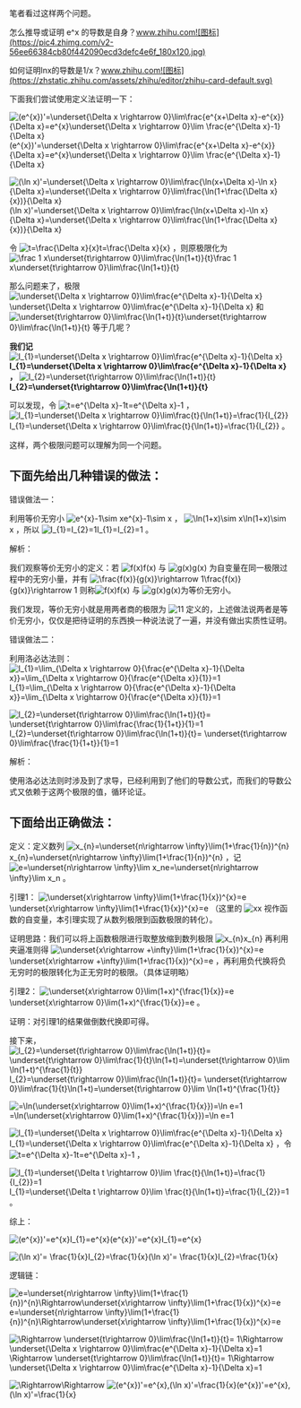 笔者看过这样两个问题。

怎么推导或证明 e^x 的导数是自身？www.zhihu.com![图标](https://pic4.zhimg.com/v2-56ee66384cb80f442090ecd3defc4e6f_180x120.jpg)

如何证明lnx的导数是1/x？www.zhihu.com![图标](https://zhstatic.zhihu.com/assets/zhihu/editor/zhihu-card-default.svg)

下面我们尝试使用定义法证明一下：

![(e^{x})'=\underset{\Delta x \rightarrow 0}\lim\frac{e^{x+\Delta x}-e^{x}}{\Delta x}=e^{x}\underset{\Delta x \rightarrow 0}\lim \frac{e^{\Delta x}-1}{\Delta x}](https://www.zhihu.com/equation?tex=(e%5E%7Bx%7D)%27%3D%5Cunderset%7B%5CDelta%20x%20%5Crightarrow%200%7D%5Clim%5Cfrac%7Be%5E%7Bx%2B%5CDelta%20x%7D-e%5E%7Bx%7D%7D%7B%5CDelta%20x%7D%3De%5E%7Bx%7D%5Cunderset%7B%5CDelta%20x%20%5Crightarrow%200%7D%5Clim%20%5Cfrac%7Be%5E%7B%5CDelta%20x%7D-1%7D%7B%5CDelta%20x%7D)(e^{x})'=\underset{\Delta x \rightarrow 0}\lim\frac{e^{x+\Delta x}-e^{x}}{\Delta x}=e^{x}\underset{\Delta x \rightarrow 0}\lim \frac{e^{\Delta x}-1}{\Delta x} 

![(\ln x)'=\underset{\Delta x \rightarrow 0}\lim\frac{\ln(x+\Delta x)-\ln x}{\Delta x}=\underset{\Delta x \rightarrow 0}\lim\frac{\ln(1+\frac{\Delta x}{x})}{\Delta x}](https://www.zhihu.com/equation?tex=(%5Cln%20x)%27%3D%5Cunderset%7B%5CDelta%20x%20%5Crightarrow%200%7D%5Clim%5Cfrac%7B%5Cln(x%2B%5CDelta%20x)-%5Cln%20x%7D%7B%5CDelta%20x%7D%3D%5Cunderset%7B%5CDelta%20x%20%5Crightarrow%200%7D%5Clim%5Cfrac%7B%5Cln(1%2B%5Cfrac%7B%5CDelta%20x%7D%7Bx%7D)%7D%7B%5CDelta%20x%7D)(\ln x)'=\underset{\Delta x \rightarrow 0}\lim\frac{\ln(x+\Delta x)-\ln x}{\Delta x}=\underset{\Delta x \rightarrow 0}\lim\frac{\ln(1+\frac{\Delta x}{x})}{\Delta x} 

令 ![t=\frac{\Delta x}{x}](https://www.zhihu.com/equation?tex=t%3D%5Cfrac%7B%5CDelta%20x%7D%7Bx%7D)t=\frac{\Delta x}{x} ，则原极限化为 ![\frac 1 x\underset{t\rightarrow 0}\lim\frac{\ln(1+t)}{t}](https://www.zhihu.com/equation?tex=%5Cfrac%201%20x%5Cunderset%7Bt%5Crightarrow%200%7D%5Clim%5Cfrac%7B%5Cln(1%2Bt)%7D%7Bt%7D)\frac 1 x\underset{t\rightarrow 0}\lim\frac{\ln(1+t)}{t} 

那么问题来了，极限 ![\underset{\Delta x \rightarrow 0}\lim\frac{e^{\Delta x}-1}{\Delta x}](https://www.zhihu.com/equation?tex=%5Cunderset%7B%5CDelta%20x%20%5Crightarrow%200%7D%5Clim%5Cfrac%7Be%5E%7B%5CDelta%20x%7D-1%7D%7B%5CDelta%20x%7D)\underset{\Delta x \rightarrow 0}\lim\frac{e^{\Delta x}-1}{\Delta x} 和 ![\underset{t\rightarrow 0}\lim\frac{\ln(1+t)}{t}](https://www.zhihu.com/equation?tex=%5Cunderset%7Bt%5Crightarrow%200%7D%5Clim%5Cfrac%7B%5Cln(1%2Bt)%7D%7Bt%7D)\underset{t\rightarrow 0}\lim\frac{\ln(1+t)}{t} 等于几呢？

**我们记** ![I_{1}=\underset{\Delta x \rightarrow 0}\lim\frac{e^{\Delta x}-1}{\Delta x}](https://www.zhihu.com/equation?tex=I_%7B1%7D%3D%5Cunderset%7B%5CDelta%20x%20%5Crightarrow%200%7D%5Clim%5Cfrac%7Be%5E%7B%5CDelta%20x%7D-1%7D%7B%5CDelta%20x%7D)**I_{1}=\underset{\Delta x \rightarrow 0}\lim\frac{e^{\Delta x}-1}{\Delta x}** **，** ![I_{2}=\underset{t\rightarrow 0}\lim\frac{\ln(1+t)}{t}](https://www.zhihu.com/equation?tex=I_%7B2%7D%3D%5Cunderset%7Bt%5Crightarrow%200%7D%5Clim%5Cfrac%7B%5Cln(1%2Bt)%7D%7Bt%7D)**I_{2}=\underset{t\rightarrow 0}\lim\frac{\ln(1+t)}{t}** 

可以发现，令 ![t=e^{\Delta x}-1](https://www.zhihu.com/equation?tex=t%3De%5E%7B%5CDelta%20x%7D-1)t=e^{\Delta x}-1 ， ![I_{1}=\underset{\Delta x \rightarrow 0}\lim\frac{t}{\ln(1+t)}=\frac{1}{I_{2}}](https://www.zhihu.com/equation?tex=I_%7B1%7D%3D%5Cunderset%7B%5CDelta%20x%20%5Crightarrow%200%7D%5Clim%5Cfrac%7Bt%7D%7B%5Cln(1%2Bt)%7D%3D%5Cfrac%7B1%7D%7BI_%7B2%7D%7D)I_{1}=\underset{\Delta x \rightarrow 0}\lim\frac{t}{\ln(1+t)}=\frac{1}{I_{2}} 。

这样，两个极限问题可以理解为同一个问题。

## 下面先给出几种**错误**的做法：

错误做法一：

利用等价无穷小 ![e^{x}-1\sim x](https://www.zhihu.com/equation?tex=e%5E%7Bx%7D-1%5Csim%20x)e^{x}-1\sim x ， ![\ln(1+x)\sim x](https://www.zhihu.com/equation?tex=%5Cln(1%2Bx)%5Csim%20x)\ln(1+x)\sim x ，所以 ![I_{1}=I_{2}=1](https://www.zhihu.com/equation?tex=I_%7B1%7D%3DI_%7B2%7D%3D1)I_{1}=I_{2}=1 。

解析：

我们观察等价无穷小的定义：若 ![f(x)](https://www.zhihu.com/equation?tex=f(x))f(x) 与 ![g(x)](https://www.zhihu.com/equation?tex=g(x))g(x) 为自变量在同一极限过程中的无穷小量，并有 ![\frac{f(x)}{g(x)}\rightarrow 1](https://www.zhihu.com/equation?tex=%5Cfrac%7Bf(x)%7D%7Bg(x)%7D%5Crightarrow%201)\frac{f(x)}{g(x)}\rightarrow 1 则称![f(x)](https://www.zhihu.com/equation?tex=f(x))f(x) 与 ![g(x)](https://www.zhihu.com/equation?tex=g(x))g(x)为等价无穷小。

我们发现，等价无穷小就是用两者商的极限为 ![1](https://www.zhihu.com/equation?tex=1)1 定义的，上述做法说两者是等价无穷小，仅仅是把待证明的东西换一种说法说了一遍，并没有做出实质性证明。

错误做法二：

利用洛必达法则： ![I_{1}=\lim_{\Delta x \rightarrow 0}{\frac{e^{\Delta x}-1}{\Delta x}}=\lim_{\Delta x \rightarrow 0}{\frac{e^{\Delta x}}{1}}=1](https://www.zhihu.com/equation?tex=I_%7B1%7D%3D%5Clim_%7B%5CDelta%20x%20%5Crightarrow%200%7D%7B%5Cfrac%7Be%5E%7B%5CDelta%20x%7D-1%7D%7B%5CDelta%20x%7D%7D%3D%5Clim_%7B%5CDelta%20x%20%5Crightarrow%200%7D%7B%5Cfrac%7Be%5E%7B%5CDelta%20x%7D%7D%7B1%7D%7D%3D1)I_{1}=\lim_{\Delta x \rightarrow 0}{\frac{e^{\Delta x}-1}{\Delta x}}=\lim_{\Delta x \rightarrow 0}{\frac{e^{\Delta x}}{1}}=1 

![I_{2}=\underset{t\rightarrow 0}\lim\frac{\ln(1+t)}{t}= \underset{t\rightarrow 0}\lim\frac{\frac{1}{1+t}}{1}=1](https://www.zhihu.com/equation?tex=I_%7B2%7D%3D%5Cunderset%7Bt%5Crightarrow%200%7D%5Clim%5Cfrac%7B%5Cln(1%2Bt)%7D%7Bt%7D%3D%20%5Cunderset%7Bt%5Crightarrow%200%7D%5Clim%5Cfrac%7B%5Cfrac%7B1%7D%7B1%2Bt%7D%7D%7B1%7D%3D1)I_{2}=\underset{t\rightarrow 0}\lim\frac{\ln(1+t)}{t}= \underset{t\rightarrow 0}\lim\frac{\frac{1}{1+t}}{1}=1 

解析：

使用洛必达法则时涉及到了求导，已经利用到了他们的导数公式，而我们的导数公式又依赖于这两个极限的值，循环论证。

## 下面给出正确做法：

定义：定义数列 ![x_{n}=\underset{n\rightarrow \infty}\lim(1+\frac{1}{n})^{n}](https://www.zhihu.com/equation?tex=x_%7Bn%7D%3D%5Cunderset%7Bn%5Crightarrow%20%5Cinfty%7D%5Clim(1%2B%5Cfrac%7B1%7D%7Bn%7D)%5E%7Bn%7D)x_{n}=\underset{n\rightarrow \infty}\lim(1+\frac{1}{n})^{n} ，记 ![e=\underset{n\rightarrow \infty}\lim x_n](https://www.zhihu.com/equation?tex=e%3D%5Cunderset%7Bn%5Crightarrow%20%5Cinfty%7D%5Clim%20x_n)e=\underset{n\rightarrow \infty}\lim x_n 。

引理1： ![\underset{x\rightarrow \infty}\lim(1+\frac{1}{x})^{x}=e](https://www.zhihu.com/equation?tex=%5Cunderset%7Bx%5Crightarrow%20%5Cinfty%7D%5Clim(1%2B%5Cfrac%7B1%7D%7Bx%7D)%5E%7Bx%7D%3De)\underset{x\rightarrow \infty}\lim(1+\frac{1}{x})^{x}=e （这里的 ![x](https://www.zhihu.com/equation?tex=x)x 视作函数的自变量，本引理实现了从数列极限到函数极限的转化）。

证明思路：我们可以将上函数极限进行取整放缩到数列极限 ![x_{n}](https://www.zhihu.com/equation?tex=x_%7Bn%7D)x_{n} 再利用夹逼准则得 ![\underset{x\rightarrow +\infty}\lim(1+\frac{1}{x})^{x}=e](https://www.zhihu.com/equation?tex=%5Cunderset%7Bx%5Crightarrow%20%2B%5Cinfty%7D%5Clim(1%2B%5Cfrac%7B1%7D%7Bx%7D)%5E%7Bx%7D%3De)\underset{x\rightarrow +\infty}\lim(1+\frac{1}{x})^{x}=e ，再利用负代换将负无穷时的极限转化为正无穷时的极限。（具体证明略）

引理2： ![\underset{x\rightarrow 0}\lim(1+x)^{\frac{1}{x}}=e](https://www.zhihu.com/equation?tex=%5Cunderset%7Bx%5Crightarrow%200%7D%5Clim(1%2Bx)%5E%7B%5Cfrac%7B1%7D%7Bx%7D%7D%3De)\underset{x\rightarrow 0}\lim(1+x)^{\frac{1}{x}}=e 。

证明：对引理1的结果做倒数代换即可得。

接下来， ![I_{2}=\underset{t\rightarrow 0}\lim\frac{\ln(1+t)}{t}= \underset{t\rightarrow 0}\lim\frac{1}{t}\ln(1+t)=\underset{t\rightarrow 0}\lim \ln(1+t)^{\frac{1}{t}}](https://www.zhihu.com/equation?tex=I_%7B2%7D%3D%5Cunderset%7Bt%5Crightarrow%200%7D%5Clim%5Cfrac%7B%5Cln(1%2Bt)%7D%7Bt%7D%3D%20%5Cunderset%7Bt%5Crightarrow%200%7D%5Clim%5Cfrac%7B1%7D%7Bt%7D%5Cln(1%2Bt)%3D%5Cunderset%7Bt%5Crightarrow%200%7D%5Clim%20%5Cln(1%2Bt)%5E%7B%5Cfrac%7B1%7D%7Bt%7D%7D)I_{2}=\underset{t\rightarrow 0}\lim\frac{\ln(1+t)}{t}= \underset{t\rightarrow 0}\lim\frac{1}{t}\ln(1+t)=\underset{t\rightarrow 0}\lim \ln(1+t)^{\frac{1}{t}} 

![=\ln(\underset{x\rightarrow 0}\lim(1+x)^{\frac{1}{x}})=\ln e=1](https://www.zhihu.com/equation?tex=%3D%5Cln(%5Cunderset%7Bx%5Crightarrow%200%7D%5Clim(1%2Bx)%5E%7B%5Cfrac%7B1%7D%7Bx%7D%7D)%3D%5Cln%20e%3D1)=\ln(\underset{x\rightarrow 0}\lim(1+x)^{\frac{1}{x}})=\ln e=1 

![I_{1}=\underset{\Delta x \rightarrow 0}\lim\frac{e^{\Delta x}-1}{\Delta x}](https://www.zhihu.com/equation?tex=I_%7B1%7D%3D%5Cunderset%7B%5CDelta%20x%20%5Crightarrow%200%7D%5Clim%5Cfrac%7Be%5E%7B%5CDelta%20x%7D-1%7D%7B%5CDelta%20x%7D)I_{1}=\underset{\Delta x \rightarrow 0}\lim\frac{e^{\Delta x}-1}{\Delta x} ，令 ![t=e^{\Delta x}-1](https://www.zhihu.com/equation?tex=t%3De%5E%7B%5CDelta%20x%7D-1)t=e^{\Delta x}-1 ，

![I_{1}=\underset{\Delta t \rightarrow 0}\lim \frac{t}{\ln(1+t)}=\frac{1}{I_{2}}=1](https://www.zhihu.com/equation?tex=I_%7B1%7D%3D%5Cunderset%7B%5CDelta%20t%20%5Crightarrow%200%7D%5Clim%20%5Cfrac%7Bt%7D%7B%5Cln(1%2Bt)%7D%3D%5Cfrac%7B1%7D%7BI_%7B2%7D%7D%3D1)I_{1}=\underset{\Delta t \rightarrow 0}\lim \frac{t}{\ln(1+t)}=\frac{1}{I_{2}}=1 。

综上：

![(e^{x})'=e^{x}I_{1}=e^{x}](https://www.zhihu.com/equation?tex=(e%5E%7Bx%7D)%27%3De%5E%7Bx%7DI_%7B1%7D%3De%5E%7Bx%7D)(e^{x})'=e^{x}I_{1}=e^{x} 

![(\ln x)'= \frac{1}{x}I_{2}=\frac{1}{x}](https://www.zhihu.com/equation?tex=(%5Cln%20x)%27%3D%20%5Cfrac%7B1%7D%7Bx%7DI_%7B2%7D%3D%5Cfrac%7B1%7D%7Bx%7D)(\ln x)'= \frac{1}{x}I_{2}=\frac{1}{x} 

逻辑链：

![e=\underset{n\rightarrow \infty}\lim(1+\frac{1}{n})^{n}\Rightarrow\underset{x\rightarrow \infty}\lim(1+\frac{1}{x})^{x}=e](https://www.zhihu.com/equation?tex=e%3D%5Cunderset%7Bn%5Crightarrow%20%5Cinfty%7D%5Clim(1%2B%5Cfrac%7B1%7D%7Bn%7D)%5E%7Bn%7D%5CRightarrow%5Cunderset%7Bx%5Crightarrow%20%5Cinfty%7D%5Clim(1%2B%5Cfrac%7B1%7D%7Bx%7D)%5E%7Bx%7D%3De)e=\underset{n\rightarrow \infty}\lim(1+\frac{1}{n})^{n}\Rightarrow\underset{x\rightarrow \infty}\lim(1+\frac{1}{x})^{x}=e 

![\Rightarrow \underset{t\rightarrow 0}\lim\frac{\ln(1+t)}{t}= 1\Rightarrow \underset{\Delta x \rightarrow 0}\lim\frac{e^{\Delta x}-1}{\Delta x}=1](https://www.zhihu.com/equation?tex=%5CRightarrow%20%5Cunderset%7Bt%5Crightarrow%200%7D%5Clim%5Cfrac%7B%5Cln(1%2Bt)%7D%7Bt%7D%3D%201%5CRightarrow%20%5Cunderset%7B%5CDelta%20x%20%5Crightarrow%200%7D%5Clim%5Cfrac%7Be%5E%7B%5CDelta%20x%7D-1%7D%7B%5CDelta%20x%7D%3D1)\Rightarrow \underset{t\rightarrow 0}\lim\frac{\ln(1+t)}{t}= 1\Rightarrow \underset{\Delta x \rightarrow 0}\lim\frac{e^{\Delta x}-1}{\Delta x}=1

![\Rightarrow](https://www.zhihu.com/equation?tex=%5CRightarrow)\Rightarrow ![(e^{x})'=e^{x},(\ln x)'=\frac{1}{x}](https://www.zhihu.com/equation?tex=(e%5E%7Bx%7D)%27%3De%5E%7Bx%7D%2C(%5Cln%20x)%27%3D%5Cfrac%7B1%7D%7Bx%7D)(e^{x})'=e^{x},(\ln x)'=\frac{1}{x} 